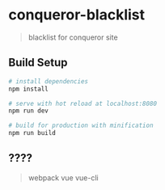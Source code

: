 # conqueror-blacklist

> blacklist for conqueror site

## Build Setup

``` bash
# install dependencies
npm install

# serve with hot reload at localhost:8080
npm run dev

# build for production with minification
npm run build
```

## ????
> webpack vue vue-cli
